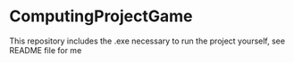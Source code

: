 # ComputingProjectGame
This repository includes the .exe necessary to run the project yourself, see README file for me
